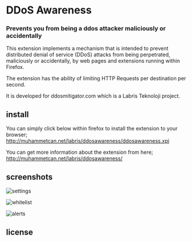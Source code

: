 # DDoS Awareness
### Prevents you from being a ddos attacker maliciously or accidentally

This extension implements a mechanism that is intended to prevent distributed denial of service (DDoS) attacks from being perpetrated, maliciously or accidentally, by web pages and extensions running within Firefox. 

The extension has the ability of limiting HTTP Requests per destination per second. 

It is developed for ddosmitigator.com which is a Labris Teknoloji project. 

## install
You can simply click below within firefox to install the extension to your browser;
http://muhammetcan.net/labris/ddosawareness/ddosawareness.xpi

You can get more information about the extension from here; 
http://muhammetcan.net/labris/ddosawareness/

## screenshots

![settings](http://muhammetcan.net/labris/ddosawareness/images/ss1.png)

![whitelist](http://muhammetcan.net/labris/ddosawareness/images/ss2.png)

![alerts](http://muhammetcan.net/labris/ddosawareness/images/ss3.png)

## license
